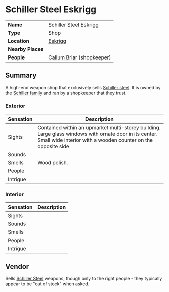 # Schiller Steel Eskrigg

|||
| --- | --- |
| **Name** | Schiller Steel Eskrigg |
| **Type** | Shop |
| **Location** | [Eskrigg](../../cities/eskrigg.md) |
| **Nearby Places** | |
| **People** | [Callum Briar](../../../characters/callum-briar.md) (shopkeeper) |

## Summary

A high-end weapon shop that exclusively sells [Schiller steel](../../../items/schiller-steel.md). It is owned by the [Schiller family](../../../organisations/schiller-family.md) and ran by a shopkeeper that they trust.

### Exterior

| Sensation | Description |
| ---- | --- |
| Sights | Contained within an upmarket multi-storey building. Large glass windows with ornate door in its center. Small wide interior with a wooden counter on the opposite side |
| Sounds | |
| Smells | Wood polish. |
| People | |
| Intrigue | |

### Interior

| Sensation | Description |
| ---- | --- |
| Sights | |
| Sounds | |
| Smells | |
| People | |
| Intrigue | |

## Vendor

Sells [Schiller Steel](../../../items/schiller-steel.md) weapons, though only to the right people - they typically appear to be "out of stock" when asked.
